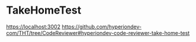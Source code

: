 # TakeHomeTest
  [https://localhost:3002](https://localhost:3001)
https://github.com/hyperiondev-com/THT/tree/CodeReviewer#hyperiondev-code-reviewer-take-home-test

